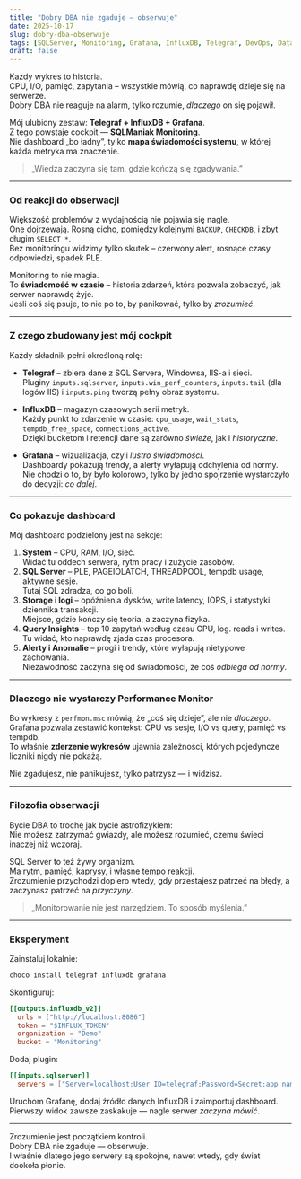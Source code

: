 ```yaml
---
title: "Dobry DBA nie zgaduje – obserwuje"
date: 2025-10-17
slug: dobry-dba-obserwuje
tags: [SQLServer, Monitoring, Grafana, InfluxDB, Telegraf, DevOps, DataPlatform]
draft: false
---
```


Każdy wykres to historia.  
CPU, I/O, pamięć, zapytania – wszystkie mówią, co naprawdę dzieje się na serwerze.  
Dobry DBA nie reaguje na alarm, tylko rozumie, *dlaczego* on się pojawił.  

Mój ulubiony zestaw: **Telegraf + InfluxDB + Grafana**.  
Z tego powstaje cockpit — **SQLManiak Monitoring**.  
Nie dashboard „bo ładny”, tylko **mapa świadomości systemu**, w której każda metryka ma znaczenie.

> „Wiedza zaczyna się tam, gdzie kończą się zgadywania.”

---

### Od reakcji do obserwacji

Większość problemów z wydajnością nie pojawia się nagle.  
One dojrzewają. Rosną cicho, pomiędzy kolejnymi `BACKUP`, `CHECKDB`, i zbyt długim `SELECT *`.  
Bez monitoringu widzimy tylko skutek – czerwony alert, rosnące czasy odpowiedzi, spadek PLE.  

Monitoring to nie magia.  
To **świadomość w czasie** – historia zdarzeń, która pozwala zobaczyć, jak serwer naprawdę żyje.  
Jeśli coś się psuje, to nie po to, by panikować, tylko by *zrozumieć*.

---

### Z czego zbudowany jest mój cockpit

Każdy składnik pełni określoną rolę:

- **Telegraf** – zbiera dane z SQL Servera, Windowsa, IIS-a i sieci.  
  Pluginy `inputs.sqlserver`, `inputs.win_perf_counters`, `inputs.tail` (dla logów IIS) i `inputs.ping` tworzą pełny obraz systemu.
  
- **InfluxDB** – magazyn czasowych serii metryk.  
  Każdy punkt to zdarzenie w czasie: `cpu_usage`, `wait_stats`, `tempdb_free_space`, `connections_active`.  
  Dzięki bucketom i retencji dane są zarówno *świeże*, jak i *historyczne*.

- **Grafana** – wizualizacja, czyli *lustro świadomości*.  
  Dashboardy pokazują trendy, a alerty wyłapują odchylenia od normy.  
  Nie chodzi o to, by było kolorowo, tylko by jedno spojrzenie wystarczyło do decyzji: *co dalej*.

---

### Co pokazuje dashboard

Mój dashboard podzielony jest na sekcje:

1. **System** – CPU, RAM, I/O, sieć.  
   Widać tu oddech serwera, rytm pracy i zużycie zasobów.
2. **SQL Server** – PLE, PAGEIOLATCH, THREADPOOL, tempdb usage, aktywne sesje.  
   Tutaj SQL zdradza, co go boli.
3. **Storage i logi** – opóźnienia dysków, write latency, IOPS, i statystyki dziennika transakcji.  
   Miejsce, gdzie kończy się teoria, a zaczyna fizyka.
4. **Query Insights** – top 10 zapytań według czasu CPU, log. reads i writes.  
   Tu widać, kto naprawdę zjada czas procesora.
5. **Alerty i Anomalie** – progi i trendy, które wyłapują nietypowe zachowania.  
   Niezawodność zaczyna się od świadomości, że coś *odbiega od normy*.

---

### Dlaczego nie wystarczy Performance Monitor

Bo wykresy z `perfmon.msc` mówią, że „coś się dzieje”, ale nie *dlaczego*.  
Grafana pozwala zestawić kontekst: CPU vs sesje, I/O vs query, pamięć vs tempdb.  
To właśnie **zderzenie wykresów** ujawnia zależności, których pojedyncze liczniki nigdy nie pokażą.  

Nie zgadujesz, nie panikujesz, tylko patrzysz — i widzisz.

---

### Filozofia obserwacji

Bycie DBA to trochę jak bycie astrofizykiem:  
Nie możesz zatrzymać gwiazdy, ale możesz rozumieć, czemu świeci inaczej niż wczoraj.  

SQL Server to też żywy organizm.  
Ma rytm, pamięć, kaprysy, i własne tempo reakcji.  
Zrozumienie przychodzi dopiero wtedy, gdy przestajesz patrzeć na błędy, a zaczynasz patrzeć na *przyczyny*.

> „Monitorowanie nie jest narzędziem. To sposób myślenia.”

---

### Eksperyment

Zainstaluj lokalnie:
```bash
choco install telegraf influxdb grafana
```

Skonfiguruj:
```toml
[[outputs.influxdb_v2]]
  urls = ["http://localhost:8086"]
  token = "$INFLUX_TOKEN"
  organization = "Demo"
  bucket = "Monitoring"
```

Dodaj plugin:
```toml
[[inputs.sqlserver]]
  servers = ["Server=localhost;User ID=telegraf;Password=Secret;app name=SQLMonitor"]
```

Uruchom Grafanę, dodaj źródło danych InfluxDB i zaimportuj dashboard.  
Pierwszy widok zawsze zaskakuje — nagle serwer *zaczyna mówić*.  

---

Zrozumienie jest początkiem kontroli.  
Dobry DBA nie zgaduje — obserwuje.  
I właśnie dlatego jego serwery są spokojne, nawet wtedy, gdy świat dookoła płonie.
